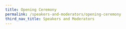 ```yaml
---
title: Opening Ceremony
permalink: /speakers-and-moderators/opening-ceremony
third_nav_title: Speakers and Moderators
---
```

